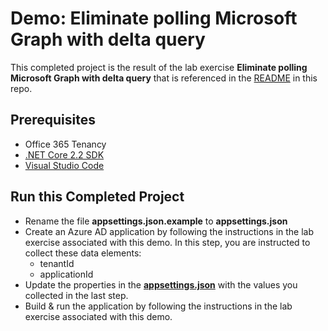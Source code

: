 # Demo: Eliminate polling Microsoft Graph with delta query

This completed project is the result of the lab exercise **Eliminate polling Microsoft Graph with delta query** that is referenced in the [README](../../) in this repo.

## Prerequisites

- Office 365 Tenancy
- [.NET Core 2.2 SDK](https://dotnet.microsoft.com/download)
- [Visual Studio Code](https://code.visualstudio.com/)

## Run this Completed Project

- Rename the file **appsettings.json.example** to **appsettings.json**
- Create an Azure AD application by following the instructions in the lab exercise associated with this demo. In this step, you are instructed to collect these data elements:
  - tenantId
  - applicationId
- Update the properties in the **[appsettings.json](./appsettings.json)** with the values you collected in the last step.
- Build & run the application by following the instructions in the lab exercise associated with this demo.

